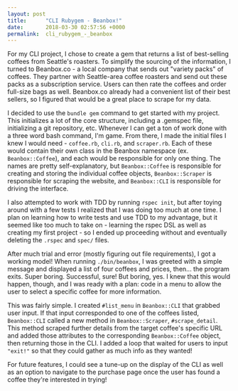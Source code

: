 ```yaml
---
layout: post
title:      "CLI Rubygem - Beanbox!"
date:       2018-03-30 02:57:56 +0000
permalink:  cli_rubygem_-_beanbox
---
```



For my CLI project, I chose to create a gem that returns a list of best-selling coffees from Seattle's roasters. To simplify the sourcing of the information, I turned to Beanbox.co - a local company that sends out "variety packs" of coffees. They partner with Seattle-area coffee roasters and send out these packs as a subscription service. Users can then rate the coffees and order full-size bags as well. Beanbox.co already had a convenient list of their best sellers, so I figured that would be a great place to scrape for my data. 

I decided to use the `bundle gem` command to get started with my project. This initializes a lot of the core structure, including a .gemspec file, initializing a git repository, etc. Whenever I can get a ton of work done with a three word bash command, I'm game. From there, I made the initial files I knew I would need - `coffee.rb`, `cli.rb`, and `scraper.rb`. Each of these would contain their own class in the Beanbox namespace (ex. `Beanbox::Coffee`), and each would be responsible for only one thing. The names are pretty self-explanatory, but `Beanbox::Coffee` is responsible for creating and storing the individual coffee objects, `Beanbox::Scraper` is responsible for scraping the website, and `Beanbox::CLI` is responsible for driving the interface. 

I also attempted to work with TDD by running `rspec init`, but after toying around with a few tests I realized that I was doing too much at one time. I plan on learning how to write tests and use TDD to my advantage, but it seemed like too much to take on - learning the rspec DSL as well as creating my first project - so I ended up proceeding without and eventually deleting the `.rspec` and `spec/` files. 

After much trial and error (mostly figuring out file requirements), I got a working model! When running `./bin/beanbox`, I was greeted with a simple message and displayed a list of four coffees and prices, then... the program exits. Super boring. Successful, sure! But boring, yes. I knew that this would happen, though, and I was ready with a plan: code in a menu to allow the user to select a specific coffee for more information. 

This was fairly simple. I created `#list_menu` in `Beanbox::CLI` that grabbed user input. If that input corresponded to one of the coffees listed, `Beanbox::CLI` called a new method in `Beanbox::Scraper`, `#scrape_detail`. This method scraped further details from the target coffee's specific URL and added those attributes to the corresponding `Beanbox::Coffee` object, then returning those in the CLI. I added a loop that waited for users to input `"exit!"` so that they could gather as much info as they wanted! 

For future features, I could see a tune-up on the display of the CLI as well as an option to navigate to the purchase page once the user has found a coffee they're interested in trying! 
